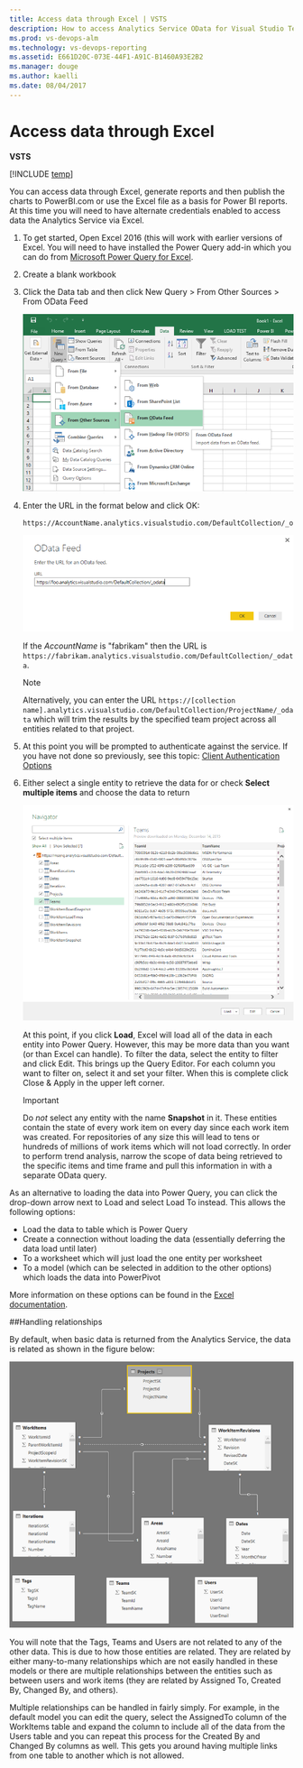 ```yaml
---
title: Access data through Excel | VSTS  
description: How to access Analytics Service OData for Visual Studio Team Services (VSTS) from Excel
ms.prod: vs-devops-alm
ms.technology: vs-devops-reporting
ms.assetid: E661D20C-073E-44F1-A91C-B1460A93E2B2 
ms.manager: douge
ms.author: kaelli
ms.date: 08/04/2017
---
```


# Access data through Excel 

**VSTS**  

[!INCLUDE [temp](../_shared/analytics-preview.md)]

You can access data through Excel, generate reports and then publish the charts to PowerBI.com or use the Excel file
as a basis for Power BI reports. At this time you will need to have alternate credentials enabled to access data
the Analytics Service via Excel.

1. To get started, Open Excel 2016 (this will work with earlier versions of Excel. You will need to have installed
the Power Query add-in which you can do from [Microsoft Power Query for Excel](https://www.microsoft.com/download/details.aspx?id=39379&CorrelationId=3f2bb5d7-8db9-4e8f-ad58-bfa2789c877c). 

2. Create a blank workbook

3. Click the Data tab and then click New Query > From Other Sources > From OData Feed

	![Excel Get Data ](_img/excel1.png) 

4. Enter the URL in the format below and click OK:  

	```
	https://AccountName.analytics.visualstudio.com/DefaultCollection/_odata
	```  

	![Select OData Feed ](_img/pbi3.png)  

	If the *AccountName* is "fabrikam" then the URL is ```https://fabrikam.analytics.visualstudio.com/DefaultCollection/_odata```.

	>[!NOTE]  
	>Alternatively, you can enter the URL ```https://[collection name].analytics.visualstudio.com/DefaultCollection/ProjectName/_odata``` which will trim the results by the specified team project across all entities related to that project.  

5. At this point you will be prompted to authenticate against the service. If you have not done so previously, see this topic: [Client Authentication Options](client-authentication-options.md)
6. Either select a single entity to retrieve the data for or check **Select multiple items** and choose the data to return

    ![Excel Navigator](_img/excel2.png)

	At this point, if you click **Load**, Excel will load all of the data in each entity into Power Query. However, this may be more data than you want (or than Excel can handle). 
    To filter the data, select the entity to filter and click Edit. This brings up the Query Editor. For each column you want to filter on, select it and set your filter. When this is complete click Close & Apply in the upper left corner.

	> [!IMPORTANT]  
    > Do *not* select any entity with the name **Snapshot** in it. These entities contain the state of every work item
    on every day since each work item was created. For repositories of any size this will lead to tens or hundreds of millions of work items which will
    not load correctly. In order to perform trend analysis, narrow the scope of data being retrieved to the specific items and time frame and pull this information in with a separate OData query. 

As an alternative to loading the data into Power Query, you can click the drop-down arrow next to Load and select Load To instead.
This allows the following options:

* Load the data to table which is Power Query
* Create a connection without loading the data (essentially deferring the data load until later)
* To a worksheet which will just load the one entity per worksheet
* To a model (which can be selected in addition to the other options) which loads the data into PowerPivot

More information on these options can be found in the [Excel documentation](https://support.office.com/en-us/article/Add-a-query-to-an-Excel-worksheet-Power-Query-ca69e0f0-3db1-4493-900c-6279bef08df4?ui=en-US&rs=en-US&ad=US#querytoworksheet).

##Handling relationships
 
By default, when basic data is returned from the Analytics Service, the data is related as shown in the figure below:

![Entity relationships](_img/pbi-relationships.png)  

You will note that the Tags, Teams and Users are not related to any of the other data. This is due to how those entities
are related. They are related by either many-to-many relationships which are not easily handled in these models or 
there are multiple relationships between the entities such as between users and work items (they are related by Assigned To,
Created By, Changed By, and others).

Multiple relationships can be handled in fairly simply. For example, in the default model you can edit the query, select the
AssignedTo column of the WorkItems table and expand the column to include all of the data from the Users table and you can repeat
this process for the Created By and Changed By columns as well. This gets you around having multiple links from one table to another
which is not allowed.